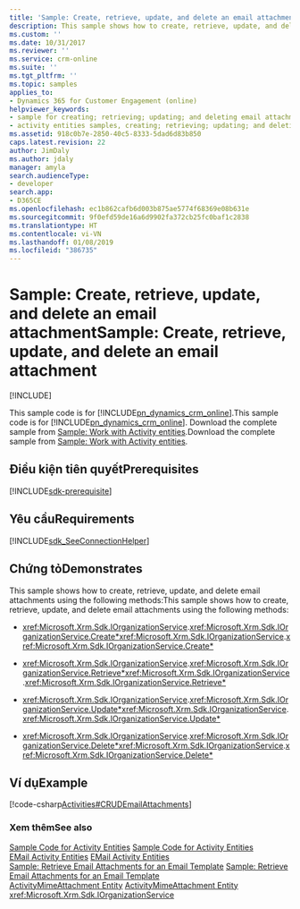 ```yaml
---
title: 'Sample: Create, retrieve, update, and delete an email attachment (Developer Guide for Dynamics 365 for Customer Engagement)| MicrosoftDocs'
description: This sample shows how to create, retrieve, update, and delete email attachments using methods such as IOrganizationService.Entity, IOrganizationService.ColumnSet, IOrganizationService.Entity, IOrganizationService.Guid
ms.custom: ''
ms.date: 10/31/2017
ms.reviewer: ''
ms.service: crm-online
ms.suite: ''
ms.tgt_pltfrm: ''
ms.topic: samples
applies_to:
- Dynamics 365 for Customer Engagement (online)
helpviewer_keywords:
- sample for creating; retrieving; updating; and deleting email attachments, activity entities
- activity entities samples, creating; retrieving; updating; and deleting email attachments
ms.assetid: 918c0b7e-2850-40c5-8333-5dad6d83b850
caps.latest.revision: 22
author: JimDaly
ms.author: jdaly
manager: amyla
search.audienceType:
- developer
search.app:
- D365CE
ms.openlocfilehash: ec1b862cafb6d003b875ae5774f68369e08b631e
ms.sourcegitcommit: 9f0efd59de16a6d9902fa372cb25fc0baf1c2838
ms.translationtype: HT
ms.contentlocale: vi-VN
ms.lasthandoff: 01/08/2019
ms.locfileid: "386735"
---
```

# <a name="sample-create-retrieve-update-and-delete-an-email-attachment"></a><span data-ttu-id="08579-103">Sample: Create, retrieve, update, and delete an email attachment</span><span class="sxs-lookup"><span data-stu-id="08579-103">Sample: Create, retrieve, update, and delete an email attachment</span></span>

[!INCLUDE[](../includes/cc_applies_to_update_9_0_0.md)]

<span data-ttu-id="08579-104">This sample code is for [!INCLUDE[pn_dynamics_crm_online](../includes/pn-dynamics-crm-online.md)].</span><span class="sxs-lookup"><span data-stu-id="08579-104">This sample code is for [!INCLUDE[pn_dynamics_crm_online](../includes/pn-dynamics-crm-online.md)].</span></span> <span data-ttu-id="08579-105">Download the complete sample from [Sample: Work with Activity entities](https://code.msdn.microsoft.com/Activities-Samples-61bf7504).</span><span class="sxs-lookup"><span data-stu-id="08579-105">Download the complete sample from [Sample: Work with Activity entities](https://code.msdn.microsoft.com/Activities-Samples-61bf7504).</span></span>   

## <a name="prerequisites"></a><span data-ttu-id="08579-106">Điều kiện tiên quyết</span><span class="sxs-lookup"><span data-stu-id="08579-106">Prerequisites</span></span>
[!INCLUDE[sdk-prerequisite](../includes/sdk-prerequisite.md)]
  
## <a name="requirements"></a><span data-ttu-id="08579-107">Yêu cầu</span><span class="sxs-lookup"><span data-stu-id="08579-107">Requirements</span></span>  
[!INCLUDE[sdk_SeeConnectionHelper](../includes/sdk-seeconnectionhelper.md)]
  
## <a name="demonstrates"></a><span data-ttu-id="08579-108">Chứng tỏ</span><span class="sxs-lookup"><span data-stu-id="08579-108">Demonstrates</span></span>  
 <span data-ttu-id="08579-109">This sample shows how to create, retrieve, update, and delete email attachments using the following methods:</span><span class="sxs-lookup"><span data-stu-id="08579-109">This sample shows how to create, retrieve, update, and delete email attachments using the following methods:</span></span>  
  
-   <span data-ttu-id="08579-110"><xref:Microsoft.Xrm.Sdk.IOrganizationService>.<xref:Microsoft.Xrm.Sdk.IOrganizationService.Create*></span><span class="sxs-lookup"><span data-stu-id="08579-110"><xref:Microsoft.Xrm.Sdk.IOrganizationService>.<xref:Microsoft.Xrm.Sdk.IOrganizationService.Create*></span></span>  
  
-   <span data-ttu-id="08579-111"><xref:Microsoft.Xrm.Sdk.IOrganizationService>.<xref:Microsoft.Xrm.Sdk.IOrganizationService.Retrieve*></span><span class="sxs-lookup"><span data-stu-id="08579-111"><xref:Microsoft.Xrm.Sdk.IOrganizationService>.<xref:Microsoft.Xrm.Sdk.IOrganizationService.Retrieve*></span></span>  
  
-   <span data-ttu-id="08579-112"><xref:Microsoft.Xrm.Sdk.IOrganizationService>.<xref:Microsoft.Xrm.Sdk.IOrganizationService.Update*></span><span class="sxs-lookup"><span data-stu-id="08579-112"><xref:Microsoft.Xrm.Sdk.IOrganizationService>.<xref:Microsoft.Xrm.Sdk.IOrganizationService.Update*></span></span>  
  
-   <span data-ttu-id="08579-113"><xref:Microsoft.Xrm.Sdk.IOrganizationService>.<xref:Microsoft.Xrm.Sdk.IOrganizationService.Delete*></span><span class="sxs-lookup"><span data-stu-id="08579-113"><xref:Microsoft.Xrm.Sdk.IOrganizationService>.<xref:Microsoft.Xrm.Sdk.IOrganizationService.Delete*></span></span>  
  
## <a name="example"></a><span data-ttu-id="08579-114">Ví dụ</span><span class="sxs-lookup"><span data-stu-id="08579-114">Example</span></span>  
 [!code-csharp[Activities#CRUDEmailAttachments](../snippets/csharp/CRMV8/activities/cs/crudemailattachments.cs#crudemailattachments)]  
  
### <a name="see-also"></a><span data-ttu-id="08579-115">Xem thêm</span><span class="sxs-lookup"><span data-stu-id="08579-115">See also</span></span>  
 <span data-ttu-id="08579-116">[Sample Code for Activity Entities](sample-code-activity-entities.md) </span><span class="sxs-lookup"><span data-stu-id="08579-116">[Sample Code for Activity Entities](sample-code-activity-entities.md) </span></span>  
 <span data-ttu-id="08579-117">[EMail Activity Entities](email-activity-entities.md) </span><span class="sxs-lookup"><span data-stu-id="08579-117">[EMail Activity Entities](email-activity-entities.md) </span></span>  
 <span data-ttu-id="08579-118">[Sample: Retrieve Email Attachments for an Email Template](sample-retrieve-email-attachments-email-template.md) </span><span class="sxs-lookup"><span data-stu-id="08579-118">[Sample: Retrieve Email Attachments for an Email Template](sample-retrieve-email-attachments-email-template.md) </span></span>  
 <span data-ttu-id="08579-119">[ActivityMimeAttachment Entity](entities/activitymimeattachment.md) </span><span class="sxs-lookup"><span data-stu-id="08579-119">[ActivityMimeAttachment Entity](entities/activitymimeattachment.md) </span></span>  
<xref:Microsoft.Xrm.Sdk.IOrganizationService>
